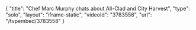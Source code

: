 {
    "title": "Chef Marc Murphy chats about All-Clad and City Harvest",
    "type": "solo",
    "layout": "iframe-static",
    "videoId": "3783558",
    "url": "\/tvpembed\/3783558"
}